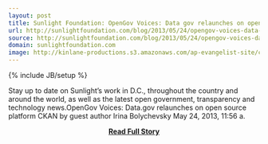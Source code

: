 ```yaml
---
layout: post
title: Sunlight Foundation: OpenGov Voices: Data gov relaunches on open source platform CKAN
url: http://sunlightfoundation.com/blog/2013/05/24/opengov-voices-data-gov-relaunches-on-open-source-platform-ckan/
source: http://sunlightfoundation.com/blog/2013/05/24/opengov-voices-data-gov-relaunches-on-open-source-platform-ckan/
domain: sunlightfoundation.com
image: http://kinlane-productions.s3.amazonaws.com/ap-evangelist-site/curated/screenshots/9086_sunlightfoundation_com.png
---
```

{% include JB/setup %}<p>Stay up to date on Sunlight’s work in D.C., throughout the country and around the world, as well as the latest open government, transparency and technology news.OpenGov Voices: Data.gov relaunches on open source platform CKAN by guest author Irina Bolychevsky May 24, 2013, 11:56 a.</p>
<center><p><a href="http://sunlightfoundation.com/blog/2013/05/24/opengov-voices-data-gov-relaunches-on-open-source-platform-ckan/" style='padding:25px; font-sze:18px; font-weight: bold;'>Read Full Story</a></p></center>
